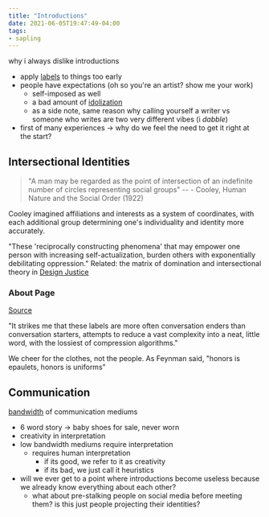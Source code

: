 ```yaml
---
title: "Introductions"
date: 2021-06-05T19:47:49-04:00
tags:
- sapling
---
```


why i always dislike introductions
* apply [labels](thoughts/quantization.md) to things too early
* people have expectations (oh so you're an artist? show me your work)
    * self-imposed as well
    * a bad amount of [idolization](thoughts/idolization.md)
    * as a side note, same reason why calling yourself a writer vs someone who writes are two very different vibes (i *dabble*)
* first of many experiences → why do we feel the need to get it right at the start?

## Intersectional Identities
> "A man may be regarded as the point of intersection of an indefinite number of circles representing social groups" -- -   Cooley, Human Nature and the Social Order (1922)

Cooley imagined affiliations and interests as a system of coordinates, with each additional group determining one's individuality and identity more accurately.

"These 'reciprocally constructing phenomena' that may empower one person with increasing self-actualization, burden others with exponentially debilitating oppression." Related: the matrix of domination and intersectional theory in [Design Justice](thoughts/Design%20Justice.md)

### About Page
[Source](https://kortina.nyc/about-andrew-kortina/?curius=1296)

"It strikes me that these labels are more often conversation enders than conversation starters, attempts to reduce a vast complexity into a neat, little word, with the lossiest of compression algorithms."

We cheer for the clothes, not the people. As Feynman said, "honors is epaulets, honors is uniforms"

## Communication
[bandwidth](thoughts/bandwidth.md) of communication mediums
* 6 word story → baby shoes for sale, never worn
* creativity in interpretation
* low bandwidth mediums require interpretation
    * requires human interpretation
        * if its good, we refer to it as creativity
        * if its bad, we just call it heuristics
* will we ever get to a point where introductions become useless because we already know everything about each other?
	* what about pre-stalking people on social media before meeting them? is this just people projecting their identities?
   

